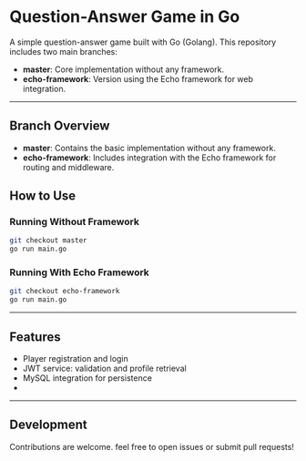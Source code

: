 # Question-Answer Game in Go

A simple question-answer game built with Go (Golang). This repository includes two main branches:

- **master**: Core implementation without any framework.
- **echo-framework**: Version using the Echo framework for web integration.

---

## Branch Overview

- **master**: Contains the basic implementation without any framework.
- **echo-framework**: Includes integration with the Echo framework for routing and middleware.

## How to Use

### Running Without Framework
```bash
git checkout master
go run main.go
```

### Running With Echo Framework
```bash
git checkout echo-framework
go run main.go
```
---

## Features

- Player registration and login
- JWT service: validation and profile retrieval
- MySQL integration for persistence
- 

---

## Development

Contributions are welcome. feel free to open issues or submit pull requests!

